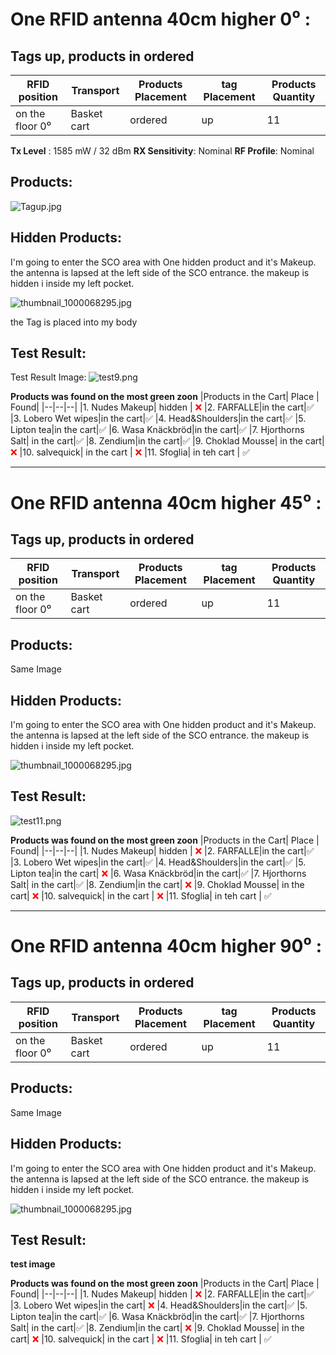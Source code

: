 # One RFID antenna 40cm higher 0⁰ :
## Tags up, products in ordered 
| RFID position | Transport  | Products Placement  |  tag Placement| Products Quantity |
|--|--|--|--|---|
|on the floor 0⁰ | Basket cart | ordered   |  up | 11 |



**Tx Level** : 1585 mW / 32 dBm 
**RX Sensitivity**: Nominal
**RF Profile**: Nominal

## Products:
![Tagup.jpg](/.attachments/Tagup-e6ab7132-3614-425d-83e0-8e05e6a3551c.jpg)

## Hidden Products:
I'm going to enter the SCO area with One hidden product and it's Makeup. the antenna is lapsed at the left side of the SCO entrance. the makeup is hidden i inside my left pocket. 
 
![thumbnail_1000068295.jpg](/.attachments/thumbnail_1000068295-9ba7e517-c2db-48e3-9631-3a442bd7229e.jpg)

the Tag is placed into my body

## Test Result:

Test Result Image:
![test9.png](/.attachments/test9-6a3378cd-50a2-43dc-9a8c-7fa3b9ddc05c.png)



**Products was found on the most green zoon**
|Products in the Cart| Place | Found|
|--|--|--|
|1. Nudes Makeup| hidden |<font color="#ff0000"> ❌ </font>
|2. FARFALLE|in the cart|✅
|3. Lobero Wet wipes|in the cart|✅
|4. Head&Shoulders|in the cart|✅
|5. Lipton tea|in the cart|✅
|6. Wasa Knäckbröd|in the cart|✅
|7. Hjorthorns Salt| in the cart|✅
|8. Zendium|in the cart|✅ 
|9. Choklad Mousse| in the cart| <font color="#ff0000"> ❌ </font>
|10. salvequick| in the cart | <font color="#ff0000"> ❌ </font>
|11. Sfoglia| in teh cart | ✅ 
__________________________________________________

# One RFID antenna 40cm higher 45⁰ :
## Tags up, products in ordered 
| RFID position | Transport  | Products Placement  |  tag Placement| Products Quantity |
|--|--|--|--|---|
|on the floor 0⁰ | Basket cart | ordered   |  up | 11 |

## Products:
Same Image
 
## Hidden Products:
I'm going to enter the SCO area with One hidden product and it's Makeup. the antenna is lapsed at the left side of the SCO entrance. the makeup is hidden i inside my left pocket. 
 
![thumbnail_1000068295.jpg](/.attachments/thumbnail_1000068295-9ba7e517-c2db-48e3-9631-3a442bd7229e.jpg)

## Test Result:
![test11.png](/.attachments/test11-e726319a-e069-4363-a71b-554d48441cf7.png)

**Products was found on the most green zoon**
|Products in the Cart| Place | Found|
|--|--|--|
|1. Nudes Makeup| hidden |<font color="#ff0000"> ❌ </font>
|2. FARFALLE|in the cart|✅
|3. Lobero Wet wipes|in the cart|✅
|4. Head&Shoulders|in the cart|✅
|5. Lipton tea|in the cart|<font color="#ff0000"> ❌ </font>
|6. Wasa Knäckbröd|in the cart|✅
|7. Hjorthorns Salt| in the cart|✅
|8. Zendium|in the cart|<font color="#ff0000"> ❌ </font>
|9. Choklad Mousse| in the cart| <font color="#ff0000"> ❌ </font>
|10. salvequick| in the cart | <font color="#ff0000"> ❌ </font>
|11. Sfoglia| in teh cart | ✅ 
_________________________________________
# One RFID antenna 40cm higher 90⁰ :
## Tags up, products in ordered 
| RFID position | Transport  | Products Placement  |  tag Placement| Products Quantity |
|--|--|--|--|---|
|on the floor 0⁰ | Basket cart | ordered   |  up | 11 |

## Products:
Same Image

## Hidden Products:
I'm going to enter the SCO area with One hidden product and it's Makeup. the antenna is lapsed at the left side of the SCO entrance. the makeup is hidden i inside my left pocket. 
 
![thumbnail_1000068295.jpg](/.attachments/thumbnail_1000068295-9ba7e517-c2db-48e3-9631-3a442bd7229e.jpg)

## Test Result:
**test image** 


**Products was found on the most green zoon**
|Products in the Cart| Place | Found|
|--|--|--|
|1. Nudes Makeup| hidden |<font color="#ff0000"> ❌ </font>
|2. FARFALLE|in the cart|✅
|3. Lobero Wet wipes|in the cart|<font color="#ff0000"> ❌ </font>
|4. Head&Shoulders|in the cart|✅
|5. Lipton tea|in the cart|✅
|6. Wasa Knäckbröd|in the cart|✅
|7. Hjorthorns Salt| in the cart|✅
|8. Zendium|in the cart|<font color="#ff0000"> ❌ </font>
|9. Choklad Mousse| in the cart| <font color="#ff0000"> ❌ </font>
|10. salvequick| in the cart | <font color="#ff0000"> ❌ </font>
|11. Sfoglia| in teh cart | ✅ 

